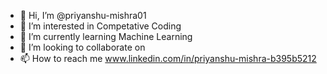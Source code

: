 - 👋 Hi, I’m @priyanshu-mishra01
- 👀 I’m interested in Competative Coding
- 🌱 I’m currently learning Machine Learning
- 💞️ I’m looking to collaborate on 
- 📫 How to reach me www.linkedin.com/in/priyanshu-mishra-b395b5212

<!---
priyanshu-mishra01/priyanshu-mishra01 is a ✨ special ✨ repository because its `README.md` (this file) appears on your GitHub profile.
You can click the Preview link to take a look at your changes.
--->

